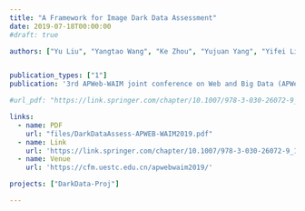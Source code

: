```yaml
---
title: "A Framework for Image Dark Data Assessment"
date: 2019-07-18T00:00:00
#draft: true

authors: ["Yu Liu", "Yangtao Wang", "Ke Zhou", "Yujuan Yang", "Yifei Liu", "Jingkuan Song", "Zhili Xiao"]


publication_types: ["1"]
publication: '3rd APWeb-WAIM joint conference on Web and Big Data (APWeb-WAIM 2019), Chengdu, China. <span style="color: #ff0000">(Best Paper Runner-Up)</span>'

#url_pdf: "https://link.springer.com/chapter/10.1007/978-3-030-26072-9_1"

links:
  - name: PDF
    url: "files/DarkDataAssess-APWEB-WAIM2019.pdf"
  - name: Link
    url: 'https://link.springer.com/chapter/10.1007/978-3-030-26072-9_1'
  - name: Venue
    url: 'https://cfm.uestc.edu.cn/apwebwaim2019/'

projects: ["DarkData-Proj"]

---
```


